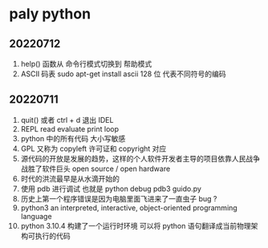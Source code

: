 # paly python

## 20220712
1. help() 函数从 命令行模式切换到 帮助模式
2. ASCII 码表 
   sudo apt-get install ascii 
   128 位 代表不同符号的编码
   
   
## 20220711
1. quit() 或者 ctrl + d 退出 IDEL 
2. REPL read evaluate print loop 
3. python 中的所有代码 大小写敏感
4. GPL 又称为 copyleft 许可证和 copyright 对应
5. 源代码的开放是发展的趋势，这样的个人软件开发者主导的项目依靠人民战争战胜了软件巨头 
   open source / open hardware
6. 时代的洪流最早是从水滴开始的
7. 使用 pdb 进行调试 也就是 python debug
   pdb3 guido.py
8. 历史上第一个程序错误是因为电脑里面飞进来了一直虫子 bug ?
9. python3  an interpreted, interactive, object-oriented programming language
10. python 3.10.4 构建了一个运行时环境 可以将 python 语句翻译成当前物理架构可执行的代码




